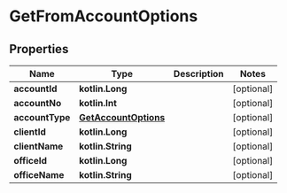 
# GetFromAccountOptions

## Properties
| Name | Type | Description | Notes |
| ------------ | ------------- | ------------- | ------------- |
| **accountId** | **kotlin.Long** |  |  [optional] |
| **accountNo** | **kotlin.Int** |  |  [optional] |
| **accountType** | [**GetAccountOptions**](GetAccountOptions.md) |  |  [optional] |
| **clientId** | **kotlin.Long** |  |  [optional] |
| **clientName** | **kotlin.String** |  |  [optional] |
| **officeId** | **kotlin.Long** |  |  [optional] |
| **officeName** | **kotlin.String** |  |  [optional] |



